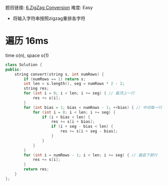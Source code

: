 题目链接: [6.ZigZag Conversion][1]
难度: Easy

- 将输入字符串按照zigzag重排各字符

# 遍历 16ms
time o(n), space o(1)

```cpp
class Solution {
public:
    string convert(string s, int numRows) {
        if (numRows == 1) return s;
        int len = s.length(), seg = numRows * 2 - 2;
        string res;
        for (int i = 0; i < len; i += seg) { // 最顶上一行
            res += s[i];
        }
        for (int bias = 1; bias < numRows - 1; ++bias) { // 中间每一行
            for (int i = 0; i < len; i += seg) {
                if (i + bias < len) {
                    res += s[i + bias];
                    if (i + seg - bias < len) {
                        res += s[i + seg - bias];
                    }
                }
            }
        }
        for (int i = numRows - 1; i < len; i += seg) { // 最底下那行
            res += s[i];
        }
        return res;
    }
};
```

[1]: https://leetcode.com/problems/zigzag-conversion/